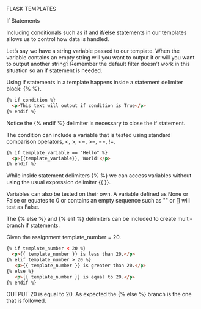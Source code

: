FLASK TEMPLATES

If Statements

Including conditionals such as if and if/else statements in our templates allows us to control how data is handled.

Let’s say we have a string variable passed to our template. When the variable contains an empty string will you want to output it or will you want to output another string? Remember the default filter doesn’t work in this situation so an if statement is needed.

Using if statements in a template happens inside a statement delimiter block: {% %}.
````html
{% if condition %}
  <p>This text will output if condition is True</p> 
{% endif %}
````

Notice the {% endif %} delimiter is necessary to close the if statement.

The condition can include a variable that is tested using standard comparison operators, <, >, <=, >=, ==, !=.

````html
{% if template_variable == "Hello" %}
  <p>{{template_variable}}, World!</p> 
{% endif %}
````

While inside statement delimiters {% %} we can access variables without using the usual expression delimiter {{ }}.

Variables can also be tested on their own. A variable defined as None or False or equates to 0 or contains an empty sequence such as "" or [] will test as False.

The {% else %} and {% elif %} delimiters can be included to create multi-branch if statements.

Given the assignment template_number = 20.

````html
{% if template_number < 20 %}
  <p>{{ template_number }} is less than 20.</p> 
{% elif template_number > 20 %}
   <p>{{ template_number }} is greater than 20.</p> 
{% else %}
   <p>{{ template_number }} is equal to 20.</p> 
{% endif %}
````
 
OUTPUT
20 is equal to 20.
As expected the {% else %} branch is the one that is followed.